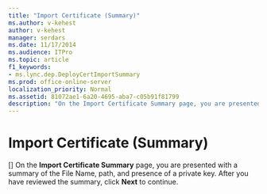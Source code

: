 ```yaml
---
title: "Import Certificate (Summary)"
ms.author: v-kehest
author: v-kehest
manager: serdars
ms.date: 11/17/2014
ms.audience: ITPro
ms.topic: article
f1_keywords:
- ms.lync.dep.DeployCertImportSummary
ms.prod: office-online-server
localization_priority: Normal
ms.assetid: 81072ae1-6a20-4695-aba7-c05b91f81799
description: "On the Import Certificate Summary page, you are presented with a summary of the File Name, path, and presence of a private key. After you have reviewed the summary, click Next to continue."
---
```


# Import Certificate (Summary)
[]
On the **Import Certificate Summary** page, you are presented with a summary of the File Name, path, and presence of a private key. After you have reviewed the summary, click **Next** to continue.
  

